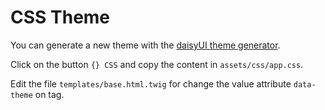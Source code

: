# CSS Theme

You can generate a new theme with the [daisyUI theme generator](https://v5.daisyui.com/theme-generator/). 

Click on the button `{} CSS` and copy the content in `assets/css/app.css`.

Edit the file `templates/base.html.twig` for change the value attribute `data-theme` on <html> tag.
